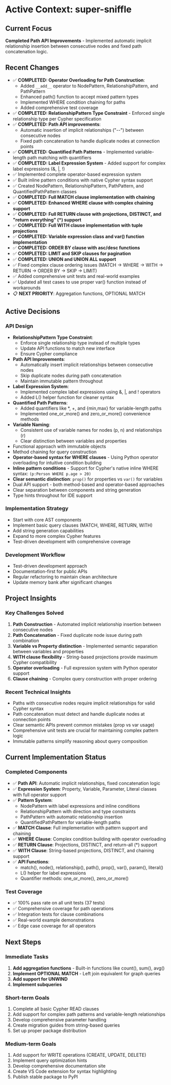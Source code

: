 # Active Context: super-sniffle

## Current Focus
**Completed Path API Improvements** - Implemented automatic implicit relationship insertion between consecutive nodes and fixed path concatenation logic.

## Recent Changes
- ✅ **COMPLETED: Operator Overloading for Path Construction**:
  - Added `__add__` operator to NodePattern, RelationshipPattern, and PathPattern
  - Enhanced path() function to accept mixed pattern types
  - Implemented WHERE condition chaining for paths
  - Added comprehensive test coverage
- ✅ **COMPLETED: RelationshipPattern Type Constraint** - Enforced single relationship type per Cypher specification
- ✅ **COMPLETED: Path API improvements**:
  - Automatic insertion of implicit relationships ("--") between consecutive nodes
  - Fixed path concatenation to handle duplicate nodes at connection points
- ✅ **COMPLETED: Quantified Path Patterns** - Implemented variable-length path matching with quantifiers
- ✅ **COMPLETED: Label Expression System** - Added support for complex label expressions (&, |, !)
- ✅ Implemented complete operator-based expression system
- ✅ Built inline pattern conditions with native Cypher syntax support
- ✅ Created NodePattern, RelationshipPattern, PathPattern, and QuantifiedPathPattern classes
- ✅ **COMPLETED: Full MATCH clause implementation with chaining**
- ✅ **COMPLETED: Enhanced WHERE clause with complex chaining support**
- ✅ **COMPLETED: Full RETURN clause with projections, DISTINCT, and "return everything" (*) support**
- ✅ **COMPLETED: Full WITH clause implementation with tuple projections**
- ✅ **COMPLETED: Variable expression class and var() function implementation**
- ✅ **COMPLETED: ORDER BY clause with asc/desc functions**
- ✅ **COMPLETED: LIMIT and SKIP clauses for pagination**
- ✅ **COMPLETED: UNION and UNION ALL support**
- ✅ Fixed complex clause ordering issues (MATCH → WHERE → WITH → RETURN → ORDER BY → SKIP → LIMIT)
- ✅ Added comprehensive unit tests and real-world examples
- ✅ Updated all test cases to use proper var() function instead of workarounds
- 📋 **NEXT PRIORITY**: Aggregation functions, OPTIONAL MATCH

## Active Decisions

### API Design
- **RelationshipPattern Type Constraint**:
  - Enforce single relationship type instead of multiple types
  - Update API functions to match new interface
  - Ensure Cypher compliance
- **Path API Improvements**:
  - Automatically insert implicit relationships between consecutive nodes
  - Skip duplicate nodes during path concatenation
  - Maintain immutable pattern throughout
- **Label Expression System**:
  - Implemented complex label expressions using &, |, and ! operators
  - Added L() helper function for cleaner syntax
- **Quantified Path Patterns**:
  - Added quantifiers like *, +, and {min,max} for variable-length paths
  - Implemented one_or_more() and zero_or_more() convenience methods
- **Variable Naming**:
  - Consistent use of variable names for nodes (p, n) and relationships (r)
  - Clear distinction between variables and properties
- Functional approach with immutable objects
- Method chaining for query construction
- **Operator-based syntax for WHERE clauses** - Using Python operator overloading for intuitive condition building
- **Inline pattern conditions** - Support for Cypher's native inline WHERE syntax: `(p:Person WHERE p.age > 20)`
- **Clear semantic distinction**: `prop()` for properties vs `var()` for variables
- Dual API support - both method-based and operator-based approaches
- Clear separation between components and string generation
- Type hints throughout for IDE support

### Implementation Strategy
- Start with core AST components
- Implement basic query clauses (MATCH, WHERE, RETURN, WITH)
- Add string generation capabilities
- Expand to more complex Cypher features
- Test-driven development with comprehensive coverage

### Development Workflow
- Test-driven development approach
- Documentation-first for public APIs
- Regular refactoring to maintain clean architecture
- Update memory bank after significant changes

## Project Insights

### Key Challenges Solved
1. **Path Construction** - Automated implicit relationship insertion between consecutive nodes
2. **Path Concatenation** - Fixed duplicate node issue during path combination
3. **Variable vs Property distinction** - Implemented semantic separation between variables and properties
4. **WITH clause flexibility** - String-based projections provide maximum Cypher compatibility
5. **Operator overloading** - Full expression system with Python operator support
6. **Clause chaining** - Complex query construction with proper ordering

### Recent Technical Insights
- Paths with consecutive nodes require implicit relationships for valid Cypher syntax
- Path concatenation must detect and handle duplicate nodes at connection points
- Clear semantic APIs prevent common mistakes (prop vs var usage)
- Comprehensive unit tests are crucial for maintaining complex pattern logic
- Immutable patterns simplify reasoning about query composition

## Current Implementation Status

### Completed Components
- ✅ **Path API**: Automatic implicit relationships, fixed concatenation logic
- ✅ **Expression System**: Property, Variable, Parameter, Literal classes with full operator support
- ✅ **Pattern System**: 
  - NodePattern with label expressions and inline conditions
  - RelationshipPattern with direction and type constraints
  - PathPattern with automatic relationship insertion
  - QuantifiedPathPattern for variable-length paths
- ✅ **MATCH Clause**: Full implementation with pattern support and chaining
- ✅ **WHERE Clause**: Complex condition building with operator overloading
- ✅ **RETURN Clause**: Projections, DISTINCT, and return-all (*) support
- ✅ **WITH Clause**: String-based projections, DISTINCT, and chaining support
- ✅ **API Functions**: 
  - match(), node(), relationship(), path(), prop(), var(), param(), literal()
  - L() helper for label expressions
  - Quantifier methods: one_or_more(), zero_or_more()

### Test Coverage
- ✅ 100% pass rate on all unit tests (37 tests)
- ✅ Comprehensive coverage for path operations
- ✅ Integration tests for clause combinations
- ✅ Real-world example demonstrations
- ✅ Edge case coverage for all operators

## Next Steps

### Immediate Tasks
1. **Add aggregation functions** - Built-in functions like count(), sum(), avg()
2. **Implement OPTIONAL MATCH** - Left join equivalent for graph queries
3. **Add support for UNWIND**
4. **Implement subqueries**

### Short-term Goals
1. Complete all basic Cypher READ clauses
2. Add support for complex path patterns and variable-length relationships
3. Develop comprehensive parameter handling
4. Create migration guides from string-based queries
5. Set up proper package distribution

### Medium-term Goals
1. Add support for WRITE operations (CREATE, UPDATE, DELETE)
2. Implement query optimization hints
3. Develop comprehensive documentation site
4. Create VS Code extension for syntax highlighting
5. Publish stable package to PyPI
